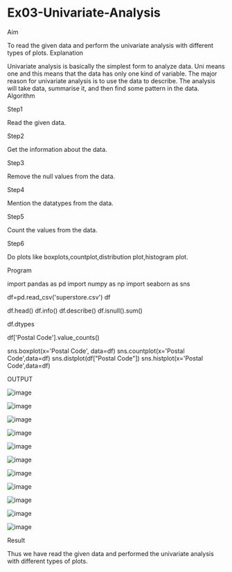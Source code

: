 # Ex03-Univariate-Analysis

Aim

To read the given data and perform the univariate analysis with different types of plots.
Explanation

Univariate analysis is basically the simplest form to analyze data. Uni means one and this means that the data has only one kind of variable. The major reason for univariate analysis is to use the data to describe. The analysis will take data, summarise it, and then find some pattern in the data.
Algorithm

Step1

Read the given data.

Step2

Get the information about the data.

Step3

Remove the null values from the data.

Step4

Mention the datatypes from the data.

Step5

Count the values from the data.

Step6

Do plots like boxplots,countplot,distribution plot,histogram plot.

Program

import pandas as pd
import numpy as np
import seaborn as sns

df=pd.read_csv('superstore.csv')
df

df.head()
df.info()
df.describe()
df.isnull().sum()

df.dtypes

df['Postal Code'].value_counts()

sns.boxplot(x='Postal Code', data=df)
sns.countplot(x='Postal Code',data=df)
sns.distplot(df["Postal Code"])
sns.histplot(x='Postal Code',data=df)

OUTPUT

![image](https://user-images.githubusercontent.com/121303741/229699516-7c113f9a-9577-4557-9544-9c3841672e09.png)


![image](https://user-images.githubusercontent.com/121303741/229699537-3d776992-5ae8-4412-9e66-0f8a6de1fe3b.png)

![image](https://user-images.githubusercontent.com/121303741/229699570-5ef8383f-b47f-43da-9dc6-a371b4258612.png)

![image](https://user-images.githubusercontent.com/121303741/229699596-7cd9617f-d2af-4ebb-8c17-ea64d932b2c4.png)

![image](https://user-images.githubusercontent.com/121303741/229699625-3be7f222-65b3-4c52-8f45-c0b8272a8216.png)

![image](https://user-images.githubusercontent.com/121303741/229699657-982b24c3-7ada-4cc0-af81-a220afd5c317.png)

![image](https://user-images.githubusercontent.com/121303741/229699640-7baa1694-34e6-48ab-89ad-014bdf764eed.png)

![image](https://user-images.githubusercontent.com/121303741/229699670-98065a7c-c0b2-49d1-b47f-d2400c99d6d1.png)

![image](https://user-images.githubusercontent.com/121303741/229699700-6545973b-7b22-4910-8b9b-ebcaaa7883c6.png)

![image](https://user-images.githubusercontent.com/121303741/229699711-de4e04b1-d44d-430b-963d-39cd7aed4b7d.png)

![image](https://user-images.githubusercontent.com/121303741/229699773-c95a9165-10b8-414f-bfbd-ee41f16427c8.png)


Result

Thus we have read the given data and performed the univariate analysis with different types of plots.

